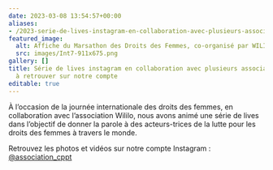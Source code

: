 ```yaml
---
date: 2023-03-08 13:54:57+00:00
aliases:
- /2023-serie-de-lives-instagram-en-collaboration-avec-plusieurs-associations-a-retrouver-sur-notre-compte-acppt-association_cppt-photos-et-videos-instagram/
featured_image:
  alt: Affiche du Marsathon des Droits des Femmes, co-organisé par WILILO et ACPPT
  src: images/Int7-911x675.png
gallery: []
title: Série de lives instagram en collaboration avec plusieurs associations
  à retrouver sur notre compte
editable: true
---
```

À l’occasion de la journée internationale des droits des femmes, en collaboration avec l’association Wililo, nous avons animé une série de lives dans l’objectif de donner la parole à des acteurs-trices de la lutte pour les droits des femmes à travers le monde.

Retrouvez les photos et vidéos sur notre compte Instagram : [@association_cppt](https://www.instagram.com/association_cppt/)
